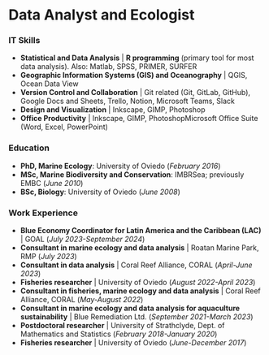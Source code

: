 # Data Analyst and Ecologist

### IT Skills

- **Statistical and Data Analysis** | **R programming** (primary tool for most data analysis). Also: Matlab, SPSS, PRIMER, SURFER
- **Geographic Information Systems (GIS) and Oceanography** | QGIS, Ocean Data View
- **Version Control and Collaboration** | Git related (Git, GitLab, GitHub), Google Docs and Sheets, Trello, Notion, Microsoft Teams, Slack
- **Design and Visualization** | Inkscape, GIMP, Photoshop
- **Office Productivity** | Inkscape, GIMP, PhotoshopMicrosoft Office Suite (Word, Excel, PowerPoint)

### Education
- **PhD, Marine Ecology**: University of Oviedo (_February 2016_)								       		
- **MSc, Marine Biodiversity and Conservation**: IMBRSea; previously EMBC (_June 2010_)	 			        		
- **BSc, Biology**: University of Oviedo (_June 2008_)


### Work Experience

- **Blue Economy Coordinator for Latin America and the Caribbean (LAC)** | GOAL (_July 2023-September 2024_)
- **Consultant in marine ecology and data analysis** | Roatan Marine Park, RMP (_July 2023_)
- **Consultant in data analysis** | Coral Reef Alliance, CORAL (_April-June 2023_)
- **Fisheries researcher** | University of Oviedo (_August 2022-April 2023_)
- **Consultant in fisheries, marine ecology and data analysis** | Coral Reef Alliance, CORAL (_May-August 2022_)
- **Consultant in marine ecology and data analysis for aquaculture sustainability** | Blue Remediation Ltd. (_September 2021-March 2023_)
- **Postdoctoral researcher** | University of Strathclyde, Dept. of Mathematics and Statistics (_February 2018-January 2020_)  
- **Fisheries researcher** | University of Oviedo (_June-December 2017_) 




